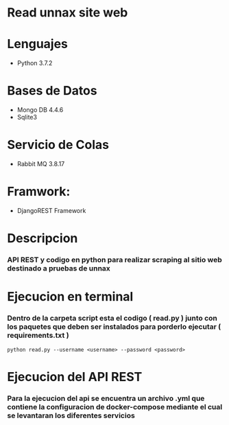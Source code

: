 # Read unnax site web 

# Lenguajes
- Python 3.7.2

# Bases de Datos
- Mongo DB 4.4.6
- Sqlite3
# Servicio de Colas
- Rabbit MQ 3.8.17

# Framwork:
- DjangoREST Framework
# Descripcion
### API REST y codigo en python para realizar scraping al sitio web destinado a pruebas de unnax

# Ejecucion en terminal
### Dentro de la carpeta script esta el codigo ( **read.py** ) junto con los paquetes que deben ser instalados para porderlo ejecutar ( **requirements.txt** )
`python read.py --username <username> --password <password>`

# Ejecucion del API REST
### Para la ejecucion del api se encuentra un archivo **.yml** que contiene la configuracion de docker-compose mediante el cual se levantaran los diferentes servicios